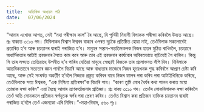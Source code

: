 ```yaml
---
title:  অতিৰিক্ত অধ্যয়ন পাঠ
date:   07/06/2024
---
```


“আমাৰ এখোজ আগত, সেই “মহা পৰীক্ষাৰ কাল” ৰৈ আছে, যি পৃথিৱী নিবাসী বিলাকক পৰীক্ষা কৰিবলৈ উদ্যত আছে। প্ৰঃ বাক্যত ৩:১৩ পদ। যিবিলাকৰ বিশ্বাস ঈশ্বৰৰ বাক্যৰ ওপৰত দৃঢ়কৈ প্ৰতিষ্ঠিত হোৱা নাই, তেওঁবিলাক সকলোৰেই প্ৰতাৰিত হ’ব আৰু চয়তানৰ দ্বাৰাই পৰাজিত হ’ব। মানুহৰ সন্তান-সন্ততিসকলক নিজৰ হাতৰ মুঠিত ৰাখিবলৈ, চয়তানে অধাৰ্মিকতাৰ আটাই প্ৰবঞ্চনাৰ সৈতে কাম কৰে আৰু তাৰ এই প্ৰবঞ্চনাৰ কাৰ্যবোৰ অবিৰতভাৱে বাঢি়য়েই গৈ থাকিব। কিন্তু সি তাৰ লক্ষ্যত তেতিয়াহে উপনীত হ’ব পাৰিব যেতিয়া মানুহে স্বেচ্ছাই নিজকে তাৰ প্ৰলোভনত সঁপি দিব। যিবিলাকে আন্তৰিকতাৰেে সত্যতাৰ জ্ঞান পাবলৈ বিচাৰি আছে আৰু বাধ্যতাৰ মাজেৰে নিজৰ হূদয়খনক শুদ্ধ কৰিবলৈ আপ্ৰাণ চেষ্টা কৰি আছে, আৰু সেই সংঘৰ্ষত অৱৰ্তীণ হ’বলৈ নিজকে প্ৰস্তুত কৰিবৰ বাবে নিজৰ ফালৰ পৰা কৰিব পৰা আটাইখিনিকে কৰিছে, তেওঁবিলাকে সত্য ঈশ্বৰক, “এক নিশ্চিত প্ৰতিৰক্ষা”ক বিচাৰি পাব। “কাৰণ তুমি মোৰ ধৈৰ্যৰ কথা পালন কৰাত ময়ো তোমাক ৰক্ষা কৰিম” এয়া হৈছে আমাৰ ত্ৰাণকৰ্তাজনাৰ প্ৰতিজ্ঞা। প্ৰঃ বাক্য ৩:১০ পদ। তেওঁৰ লোকবিলাকক ৰক্ষা কৰিবলৈ তেওঁ অতি সোনকালে প্ৰতিজন স্বৰ্গদূতক স্বৰ্গৰ পৰা প্ৰেৰণ কৰিব। তেওঁত বিশ্বাস কৰা প্ৰতিজন ব্যক্তিক চয়তানৰ দ্বাৰাই পৰাজিত হ’বলৈ তেওঁ এজনকো এৰি নিদিব।”-মহা-বিবাদ, ৫৬০ পৃঃ।